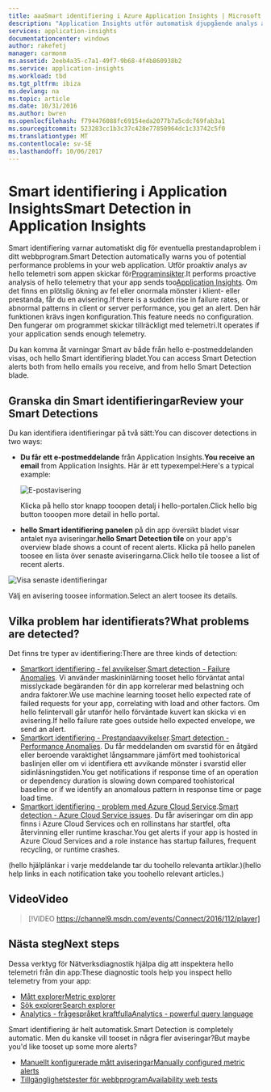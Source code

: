 ```yaml
---
title: aaaSmart identifiering i Azure Application Insights | Microsoft Docs
description: "Application Insights utför automatisk djupgående analys av din app telemetri och varnar dig om potentiella problem."
services: application-insights
documentationcenter: windows
author: rakefetj
manager: carmonm
ms.assetid: 2eeb4a35-c7a1-49f7-9b68-4f4b860938b2
ms.service: application-insights
ms.workload: tbd
ms.tgt_pltfrm: ibiza
ms.devlang: na
ms.topic: article
ms.date: 10/31/2016
ms.author: bwren
ms.openlocfilehash: f794476088fc69154eda2077b7a5cdc769fab3a1
ms.sourcegitcommit: 523283cc1b3c37c428e77850964dc1c33742c5f0
ms.translationtype: MT
ms.contentlocale: sv-SE
ms.lasthandoff: 10/06/2017
---
```

# <a name="smart-detection-in-application-insights"></a><span data-ttu-id="f89e2-103">Smart identifiering i Application Insights</span><span class="sxs-lookup"><span data-stu-id="f89e2-103">Smart Detection in Application Insights</span></span>
 <span data-ttu-id="f89e2-104">Smart identifiering varnar automatiskt dig för eventuella prestandaproblem i ditt webbprogram.</span><span class="sxs-lookup"><span data-stu-id="f89e2-104">Smart Detection automatically warns you of potential performance problems in your web application.</span></span> <span data-ttu-id="f89e2-105">Utför proaktiv analys av hello telemetri som appen skickar för[Programinsikter](app-insights-overview.md).</span><span class="sxs-lookup"><span data-stu-id="f89e2-105">It performs proactive analysis of hello telemetry that your app sends too[Application Insights](app-insights-overview.md).</span></span> <span data-ttu-id="f89e2-106">Om det finns en plötslig ökning av fel eller onormala mönster i klient- eller prestanda, får du en avisering.</span><span class="sxs-lookup"><span data-stu-id="f89e2-106">If there is a sudden rise in failure rates, or abnormal patterns in client or server performance, you get an alert.</span></span> <span data-ttu-id="f89e2-107">Den här funktionen krävs ingen konfiguration.</span><span class="sxs-lookup"><span data-stu-id="f89e2-107">This feature needs no configuration.</span></span> <span data-ttu-id="f89e2-108">Den fungerar om programmet skickar tillräckligt med telemetri.</span><span class="sxs-lookup"><span data-stu-id="f89e2-108">It operates if your application sends enough telemetry.</span></span>

<span data-ttu-id="f89e2-109">Du kan komma åt varningar Smart av både från hello e-postmeddelanden visas, och hello Smart identifiering bladet.</span><span class="sxs-lookup"><span data-stu-id="f89e2-109">You can access Smart Detection alerts both from hello emails you receive, and from hello Smart Detection blade.</span></span>

## <a name="review-your-smart-detections"></a><span data-ttu-id="f89e2-110">Granska din Smart identifieringar</span><span class="sxs-lookup"><span data-stu-id="f89e2-110">Review your Smart Detections</span></span>
<span data-ttu-id="f89e2-111">Du kan identifiera identifieringar på två sätt:</span><span class="sxs-lookup"><span data-stu-id="f89e2-111">You can discover detections in two ways:</span></span>

* <span data-ttu-id="f89e2-112">**Du får ett e-postmeddelande** från Application Insights.</span><span class="sxs-lookup"><span data-stu-id="f89e2-112">**You receive an email** from Application Insights.</span></span> <span data-ttu-id="f89e2-113">Här är ett typexempel:</span><span class="sxs-lookup"><span data-stu-id="f89e2-113">Here's a typical example:</span></span>
  
    ![E-postavisering](./media/app-insights-proactive-diagnostics/03.png)
  
    <span data-ttu-id="f89e2-115">Klicka på hello stor knapp tooopen detalj i hello-portalen.</span><span class="sxs-lookup"><span data-stu-id="f89e2-115">Click hello big button tooopen more detail in hello portal.</span></span>
* <span data-ttu-id="f89e2-116">**hello Smart identifiering panelen** på din app översikt bladet visar antalet nya aviseringar.</span><span class="sxs-lookup"><span data-stu-id="f89e2-116">**hello Smart Detection tile** on your app's overview blade shows a count of recent alerts.</span></span> <span data-ttu-id="f89e2-117">Klicka på hello panelen toosee en lista över senaste aviseringarna.</span><span class="sxs-lookup"><span data-stu-id="f89e2-117">Click hello tile toosee a list of recent alerts.</span></span>

![Visa senaste identifieringar](./media/app-insights-proactive-diagnostics/04.png)

<span data-ttu-id="f89e2-119">Välj en avisering toosee information.</span><span class="sxs-lookup"><span data-stu-id="f89e2-119">Select an alert toosee its details.</span></span>

## <a name="what-problems-are-detected"></a><span data-ttu-id="f89e2-120">Vilka problem har identifierats?</span><span class="sxs-lookup"><span data-stu-id="f89e2-120">What problems are detected?</span></span>
<span data-ttu-id="f89e2-121">Det finns tre typer av identifiering:</span><span class="sxs-lookup"><span data-stu-id="f89e2-121">There are three kinds of detection:</span></span>

* <span data-ttu-id="f89e2-122">[Smartkort identifiering - fel avvikelser](app-insights-proactive-failure-diagnostics.md).</span><span class="sxs-lookup"><span data-stu-id="f89e2-122">[Smart detection - Failure Anomalies](app-insights-proactive-failure-diagnostics.md).</span></span> <span data-ttu-id="f89e2-123">Vi använder maskininlärning tooset hello förväntat antal misslyckade begäranden för din app korrelerar med belastning och andra faktorer.</span><span class="sxs-lookup"><span data-stu-id="f89e2-123">We use machine learning tooset hello expected rate of failed requests for your app, correlating with load and other factors.</span></span> <span data-ttu-id="f89e2-124">Om hello felintervall går utanför hello förväntade kuvert kan skicka vi en avisering.</span><span class="sxs-lookup"><span data-stu-id="f89e2-124">If hello failure rate goes outside hello expected envelope, we send an alert.</span></span>
* <span data-ttu-id="f89e2-125">[Smartkort identifiering - Prestandaavvikelser](app-insights-proactive-performance-diagnostics.md).</span><span class="sxs-lookup"><span data-stu-id="f89e2-125">[Smart detection - Performance Anomalies](app-insights-proactive-performance-diagnostics.md).</span></span> <span data-ttu-id="f89e2-126">Du får meddelanden om svarstid för en åtgärd eller beroende varaktighet långsammare jämfört med toohistorical baslinjen eller om vi identifiera ett avvikande mönster i svarstid eller sidinläsningstiden.</span><span class="sxs-lookup"><span data-stu-id="f89e2-126">You get notifications if response time of an operation or dependency duration is slowing down compared toohistorical baseline or if we identify an anomalous pattern in response time or page load time.</span></span>   
* <span data-ttu-id="f89e2-127">[Smartkort identifiering - problem med Azure Cloud Service](https://azure.microsoft.com/blog/proactive-notifications-on-cloud-service-issues-with-azure-diagnostics-and-application-insights/).</span><span class="sxs-lookup"><span data-stu-id="f89e2-127">[Smart detection - Azure Cloud Service issues](https://azure.microsoft.com/blog/proactive-notifications-on-cloud-service-issues-with-azure-diagnostics-and-application-insights/).</span></span> <span data-ttu-id="f89e2-128">Du får aviseringar om din app finns i Azure Cloud Services och en rollinstans har startfel, ofta återvinning eller runtime kraschar.</span><span class="sxs-lookup"><span data-stu-id="f89e2-128">You get alerts if your app is hosted in Azure Cloud Services and a role instance has startup failures, frequent recycling, or runtime crashes.</span></span>

<span data-ttu-id="f89e2-129">(hello hjälplänkar i varje meddelande tar du toohello relevanta artiklar.)</span><span class="sxs-lookup"><span data-stu-id="f89e2-129">(hello help links in each notification take you toohello relevant articles.)</span></span>

## <a name="video"></a><span data-ttu-id="f89e2-130">Video</span><span class="sxs-lookup"><span data-stu-id="f89e2-130">Video</span></span>

> [!VIDEO https://channel9.msdn.com/events/Connect/2016/112/player]

## <a name="next-steps"></a><span data-ttu-id="f89e2-131">Nästa steg</span><span class="sxs-lookup"><span data-stu-id="f89e2-131">Next steps</span></span>
<span data-ttu-id="f89e2-132">Dessa verktyg för Nätverksdiagnostik hjälpa dig att inspektera hello telemetri från din app:</span><span class="sxs-lookup"><span data-stu-id="f89e2-132">These diagnostic tools help you inspect hello telemetry from your app:</span></span>

* [<span data-ttu-id="f89e2-133">Mått explorer</span><span class="sxs-lookup"><span data-stu-id="f89e2-133">Metric explorer</span></span>](app-insights-metrics-explorer.md)
* [<span data-ttu-id="f89e2-134">Sök explorer</span><span class="sxs-lookup"><span data-stu-id="f89e2-134">Search explorer</span></span>](app-insights-diagnostic-search.md)
* [<span data-ttu-id="f89e2-135">Analytics - frågespråket kraftfulla</span><span class="sxs-lookup"><span data-stu-id="f89e2-135">Analytics - powerful query language</span></span>](app-insights-analytics-tour.md)

<span data-ttu-id="f89e2-136">Smart identifiering är helt automatisk.</span><span class="sxs-lookup"><span data-stu-id="f89e2-136">Smart Detection is completely automatic.</span></span> <span data-ttu-id="f89e2-137">Men du kanske vill tooset in några fler aviseringar?</span><span class="sxs-lookup"><span data-stu-id="f89e2-137">But maybe you'd like tooset up some more alerts?</span></span>

* [<span data-ttu-id="f89e2-138">Manuellt konfigurerade mått aviseringar</span><span class="sxs-lookup"><span data-stu-id="f89e2-138">Manually configured metric alerts</span></span>](app-insights-alerts.md)
* [<span data-ttu-id="f89e2-139">Tillgänglighetstester för webbprogram</span><span class="sxs-lookup"><span data-stu-id="f89e2-139">Availability web tests</span></span>](app-insights-monitor-web-app-availability.md) 

